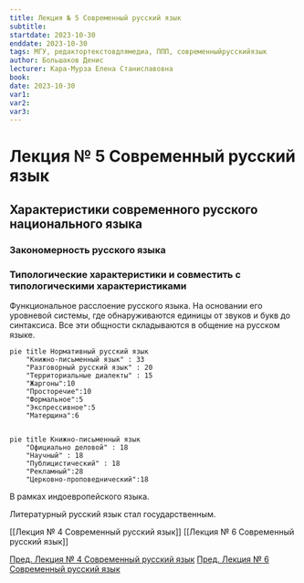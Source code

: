 ```yaml
---
title: Лекция № 5 Современный русский язык
subtitle:
startdate: 2023-10-30
enddate: 2023-10-30
tags: МГУ, редактортекстовдлямедиа, ППП, современныйрусскийязык
author: Большаков Денис
lecturer: Кара-Мурза Елена Станиславовна
book:
date: 2023-10-30
var1:
var2:
var3:
---
```

# Лекция № 5 Современный русский язык

## Характеристики современного русского национального языка

### Закономерность русского языка
### Типологические характеристики и совместить с типологическими характеристиками 

Функциональное расслоение русского языка. На основании его уровневой системы, где обнаруживаются единицы от звуков и букв до синтаксиса. Все эти общности складываются в общение на русском языке.


```mermaid
pie title Нормативный русский язык
	"Книжно-письменный язык" : 33
	"Разговорный русский язык" : 20
	"Территориальные диалекты" : 15
	"Жаргоны":10
	"Просторечие":10
	"Формальное":5
	"Экспрессивное":5
	"Матерщина":6
	
```


```mermaid
pie title Книжно-письменный язык
	"Официально деловой" : 18
	"Научный" : 18
	"Публицистический" : 18
	"Рекламный":28
	"Церковно-проповеднический":18	
```



В рамках индоевропейского языка. 


Литературный русский язык стал государственным. 


[[Лекция № 4 Современный русский язык]]   [[Лекция № 6 Современный русский язык]]

[Пред. Лекция № 4 Современный русский язык](https://github.com/denisbolshakoff/MSU/blob/main/Современный%20русский%20язык/Лекция%20№%204%20Современный%20русский%20язык.md)      [Пред. Лекция № 6 Современный русский язык](https://github.com/denisbolshakoff/MSU/blob/main/Современный%20русский%20язык/Лекция%20№%206%20Современный%20русский%20язык.md)